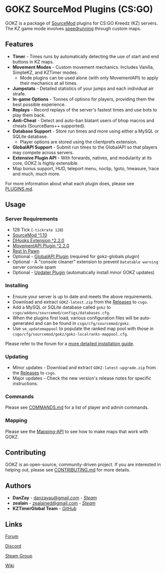 # GOKZ SourceMod Plugins (CS:GO)

GOKZ is a package of [SourceMod](https://www.sourcemod.net/about.php) plugins for CS:GO Kreedz (KZ) servers. The KZ game mode involves [speedrunning](https://en.wikipedia.org/wiki/Speedrun) through custom maps.

## Features

 * **Timer** - Times runs by automatically detecting the use of start and end buttons in KZ maps.
 * **Movement Modes** - Custom movement mechanics. Includes Vanilla, SimpleKZ, and KZTimer modes.
    * Mode plugins can be used alone (with only MovementAPI) to apply their mechanics at all times.
 * **Jumpstats** - Detailed statistics of your jumps and each individual air strafe.
 * **In-game Options** - Tonnes of options for players, providing them the best possible experience.
 * **Replays** - Record replays of the server's fastest times and use bots to play them back.
 * **Anti-Cheat** - Detect and auto-ban blatant users of bhop macros and cheats (SourceBans++ supported).
 * **Database Support** - Store run times and more using either a MySQL or SQLite database. 
    * Player options are stored using the clientprefs extension.
 * **GlobalAPI Support** - Submit run times to the GlobalAPI so that players may compete across servers.
 * **Extensive Plugin API** - With forwards, natives, and modularity at its core, GOKZ is highly extensible.
 * Map bonus support, HUD, teleport menu, noclip, !goto, !measure, !race and much, much more.

For more information about what each plugin does, please see [PLUGINS.md](PLUGINS.md).

## Usage

### Server Requirements

 * 128 Tick (`-tickrate 128`)
 * [SourceMod ^1.10](https://www.sourcemod.net/downloads.php?branch=stable)
 * [DHooks Extension ^2.2.0](https://forums.alliedmods.net/showpost.php?p=2588686&postcount=589)
 * [MovementAPI Plugin ^2.2.0](https://github.com/danzayau/MovementAPI)
 * [Rest In Pawn](https://github.com/ErikMinekus/sm-ripext)
 * Optional - [GlobalAPI Plugin](https://bitbucket.org/kztimerglobalteam/globalapi-smplugin) (required for gokz-globals plugin)
 * Optional - A "console cleaner" extension to prevent `Datatable warning` server console spam
 * Optional - [Updater Plugin](https://forums.alliedmods.net/showthread.php?t=169095) (automatically install minor GOKZ updates)

### Installing

 * Ensure your server is up to date and meets the above requirements.
 * Download and extract `GOKZ-latest.zip` from the [Releases](https://github.com/KZGlobalTeam/gokz/releases) to `csgo`.
 * Add a MySQL or SQLite database called `gokz` to `csgo/addons/sourcemod/configs/databases.cfg`.
 * When the plugins first load, various configuration files will be auto-generated and can be found in `csgo/cfg/sourcemod/gokz`.
 * Use `sm_updatemappool` to populate the ranked map pool with those in `csgo/cfg/sourcemod/gokz/gokz-localranks-mappool.cfg`.

Please refer to the forum for a [more detailed installation guide](https://forum.gokz.org/p/guide-gokz).

### Updating

 * Minor updates - Download and extract `GOKZ-latest-upgrade.zip` from the [Releases](https://github.com/KZGlobalTeam/gokz/releases) to `csgo`.
 * Major updates - Check the new version's release notes for specific instructions.

### Commands

Please see [COMMANDS.md](COMMANDS.md) for a list of player and admin commands.

### Mapping

Please see the [Mapping-API](https://github.com/KZGlobalTeam/gokz/wiki/Mapping-API) to see how to make maps that work with GOKZ.

## Contributing

GOKZ is an open-source, community-driven project. If you are interested in helping out, please see [CONTRIBUTING.md](CONTRIBUTING.md) for more details.

## Authors

 * **DanZay** - danzayau@gmail.com - [*Steam*](https://steamcommunity.com/id/DanZay)
 * **zealain** - zealained@gmail.com - [*Steam*](https://steamcommunity.com/id/zealain)
 * **KZTimerGlobal Team** - [*GitHub*](https://github.com/KZGlobalTeam)

## Links

[Forum](https://forum.gokz.org)

[Discord](https://www.discord.gg/csgokz)

[Steam Group](https://steamcommunity.com/groups/GOKZTimer)

[Wiki](https://github.com/KZGlobalTeam/gokz/wiki)
